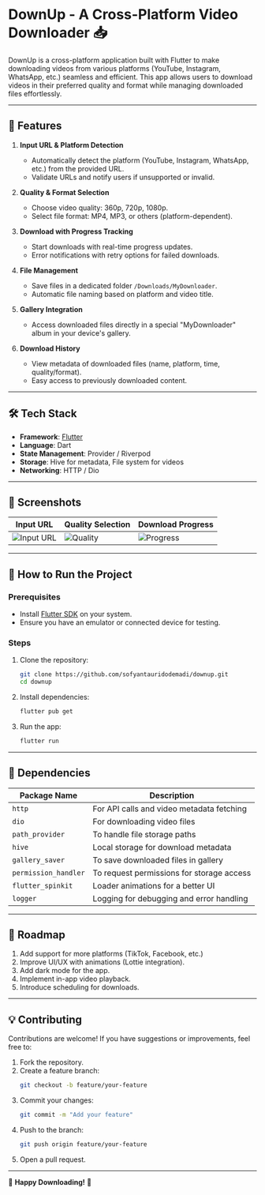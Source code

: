 
# DownUp - A Cross-Platform Video Downloader 📥

DownUp is a cross-platform application built with Flutter to make downloading videos from various platforms (YouTube, Instagram, WhatsApp, etc.) seamless and efficient. This app allows users to download videos in their preferred quality and format while managing downloaded files effortlessly.

---

## 🌟 Features

1. **Input URL & Platform Detection**
    - Automatically detect the platform (YouTube, Instagram, WhatsApp, etc.) from the provided URL.
    - Validate URLs and notify users if unsupported or invalid.

2. **Quality & Format Selection**
    - Choose video quality: 360p, 720p, 1080p.
    - Select file format: MP4, MP3, or others (platform-dependent).

3. **Download with Progress Tracking**
    - Start downloads with real-time progress updates.
    - Error notifications with retry options for failed downloads.

4. **File Management**
    - Save files in a dedicated folder `/Downloads/MyDownloader`.
    - Automatic file naming based on platform and video title.

5. **Gallery Integration**
    - Access downloaded files directly in a special "MyDownloader" album in your device's gallery.

6. **Download History**
    - View metadata of downloaded files (name, platform, time, quality/format).
    - Easy access to previously downloaded content.

---

## 🛠️ Tech Stack

- **Framework**: [Flutter](https://flutter.dev/)
- **Language**: Dart
- **State Management**: Provider / Riverpod
- **Storage**: Hive for metadata, File system for videos
- **Networking**: HTTP / Dio

---

## 📱 Screenshots

| Input URL  | Quality Selection | Download Progress |
|------------|-------------------|--------------------|
| ![Input URL](https://via.placeholder.com/150) | ![Quality](https://via.placeholder.com/150) | ![Progress](https://via.placeholder.com/150) |

---

## 🚀 How to Run the Project

### Prerequisites
- Install [Flutter SDK](https://flutter.dev/docs/get-started/install) on your system.
- Ensure you have an emulator or connected device for testing.

### Steps
1. Clone the repository:
   ```bash
   git clone https://github.com/sofyantauridodemadi/downup.git
   cd downup
   ```
2. Install dependencies:
   ```bash
   flutter pub get
   ```
3. Run the app:
   ```bash
   flutter run
   ```

---

## 🧰 Dependencies

| Package Name          | Description                               |
|------------------------|-------------------------------------------|
| `http`                | For API calls and video metadata fetching |
| `dio`                 | For downloading video files               |
| `path_provider`       | To handle file storage paths              |
| `hive`                | Local storage for download metadata       |
| `gallery_saver`       | To save downloaded files in gallery       |
| `permission_handler`  | To request permissions for storage access |
| `flutter_spinkit`     | Loader animations for a better UI         |
| `logger`              | Logging for debugging and error handling  |

---

## 🎯 Roadmap

1. Add support for more platforms (TikTok, Facebook, etc.)
2. Improve UI/UX with animations (Lottie integration).
3. Add dark mode for the app.
4. Implement in-app video playback.
5. Introduce scheduling for downloads.

---

## 💡 Contributing

Contributions are welcome! If you have suggestions or improvements, feel free to:
1. Fork the repository.
2. Create a feature branch:
   ```bash
   git checkout -b feature/your-feature
   ```
3. Commit your changes:
   ```bash
   git commit -m "Add your feature"
   ```
4. Push to the branch:
   ```bash
   git push origin feature/your-feature
   ```
5. Open a pull request.

---

🎉 **Happy Downloading!** 🎉